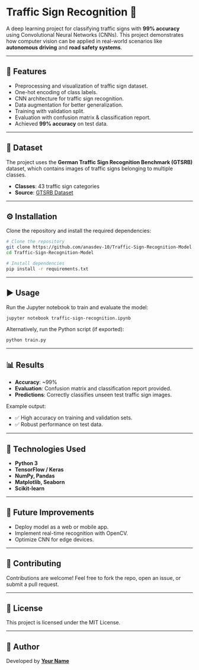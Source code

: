 # Traffic Sign Recognition 🚦

A deep learning project for classifying traffic signs with **99% accuracy** using Convolutional Neural Networks (CNNs). This project demonstrates how computer vision can be applied in real-world scenarios like **autonomous driving** and **road safety systems**.

---

## 📌 Features
- Preprocessing and visualization of traffic sign dataset.
- One-hot encoding of class labels.
- CNN architecture for traffic sign recognition.
- Data augmentation for better generalization.
- Training with validation split.
- Evaluation with confusion matrix & classification report.
- Achieved **99% accuracy** on test data.

---

## 📂 Dataset
The project uses the **German Traffic Sign Recognition Benchmark (GTSRB)** dataset, which contains images of traffic signs belonging to multiple classes.

- **Classes**: 43 traffic sign categories
- **Source**: [GTSRB Dataset](https://benchmark.ini.rub.de/gtsrb_news.html)

---

## ⚙️ Installation
Clone the repository and install the required dependencies:

```bash
# Clone the repository
git clone https://github.com/anasdev-10/Traffic-Sign-Recognition-Model.git 
cd Traffic-Sign-Recognition-Model

# Install dependencies
pip install -r requirements.txt
```

---

## ▶️ Usage
Run the Jupyter notebook to train and evaluate the model:

```bash
jupyter notebook traffic-sign-recognition.ipynb
```

Alternatively, run the Python script (if exported):

```bash
python train.py
```

---

## 📊 Results
- **Accuracy**: ~99%
- **Evaluation**: Confusion matrix and classification report provided.
- **Predictions**: Correctly classifies unseen test traffic sign images.

Example output:
- ✅ High accuracy on training and validation sets.
- ✅ Robust performance on test data.

---

## 🧰 Technologies Used
- **Python 3**
- **TensorFlow / Keras**
- **NumPy, Pandas**
- **Matplotlib, Seaborn**
- **Scikit-learn**

---

## 📌 Future Improvements
- Deploy model as a web or mobile app.
- Implement real-time recognition with OpenCV.
- Optimize CNN for edge devices.

---

## 🤝 Contributing
Contributions are welcome! Feel free to fork the repo, open an issue, or submit a pull request.

---

## 📜 License
This project is licensed under the MIT License.

---

## 👤 Author
Developed by **[Your Name](https://github.com/yourusername)**
